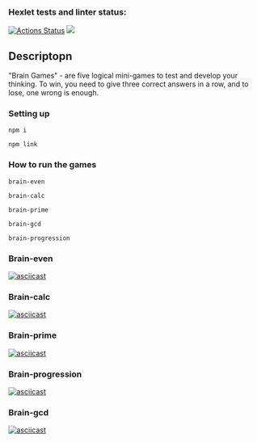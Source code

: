 ### Hexlet tests and linter status:
[![Actions Status](https://github.com/Manoolnnj/fullstack-javascript-project-44/workflows/hexlet-check/badge.svg)](https://github.com/Manoolnnj/fullstack-javascript-project-44/actions)
<a href="https://codeclimate.com/github/Manoolnnj/fullstack-javascript-project-44/maintainability"><img src="https://api.codeclimate.com/v1/badges/d138c0c3e7da475cf859/maintainability" /></a>

## Descriptopn

"Brain Games" - are five logical mini-games to test and develop your thinking.
To win, you need to give three correct answers in a row, and to lose, one wrong is enough.

### Setting up

```
npm i
```
```
npm link
```


### How to run the games 
```
brain-even  
```
```
brain-calc  
```
```
brain-prime  
```
```
brain-gcd  
```
```
brain-progression  
```
### Brain-even
[![asciicast](https://asciinema.org/a/577910.svg)](https://asciinema.org/a/577910)

### Brain-calc
[![asciicast](https://asciinema.org/a/582031.svg)](https://asciinema.org/a/582031)

### Brain-prime
[![asciicast](https://asciinema.org/a/582249.svg)](https://asciinema.org/a/582249)

### Brain-progression
[![asciicast](https://asciinema.org/a/583285.svg)](https://asciinema.org/a/583285)

### Brain-gcd
[![asciicast](https://asciinema.org/a/583294.svg)](https://asciinema.org/a/583294)